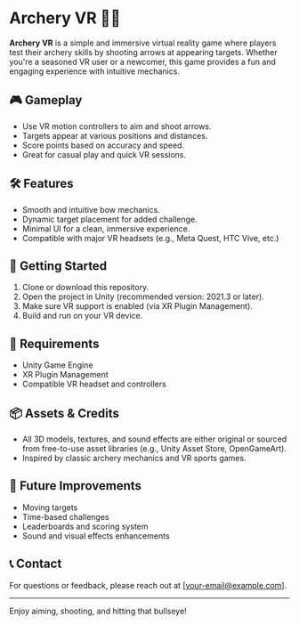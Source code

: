 # Archery VR 🎯🏹

**Archery VR** is a simple and immersive virtual reality game where players test their archery skills by shooting arrows at appearing targets. Whether you're a seasoned VR user or a newcomer, this game provides a fun and engaging experience with intuitive mechanics.

## 🎮 Gameplay

- Use VR motion controllers to aim and shoot arrows.
- Targets appear at various positions and distances.
- Score points based on accuracy and speed.
- Great for casual play and quick VR sessions.

## 🛠️ Features

- Smooth and intuitive bow mechanics.
- Dynamic target placement for added challenge.
- Minimal UI for a clean, immersive experience.
- Compatible with major VR headsets (e.g., Meta Quest, HTC Vive, etc.)

## 🚀 Getting Started

1. Clone or download this repository.
2. Open the project in Unity (recommended version: 2021.3 or later).
3. Make sure VR support is enabled (via XR Plugin Management).
4. Build and run on your VR device.

## 🧰 Requirements

- Unity Game Engine
- XR Plugin Management
- Compatible VR headset and controllers

## 📦 Assets & Credits

- All 3D models, textures, and sound effects are either original or sourced from free-to-use asset libraries (e.g., Unity Asset Store, OpenGameArt).
- Inspired by classic archery mechanics and VR sports games.

## 📌 Future Improvements

- Moving targets
- Time-based challenges
- Leaderboards and scoring system
- Sound and visual effects enhancements

## 📞 Contact

For questions or feedback, please reach out at [your-email@example.com].

---

Enjoy aiming, shooting, and hitting that bullseye!
